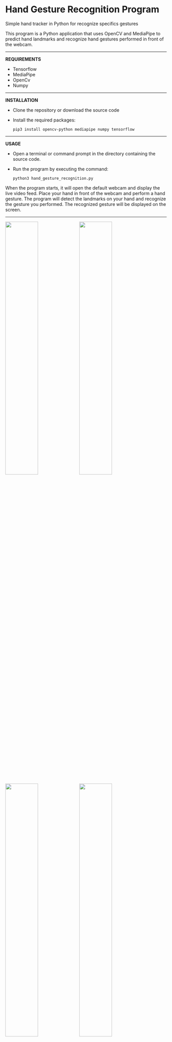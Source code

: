 # <b>Hand Gesture Recognition Program</b>

Simple hand tracker in Python for recognize specifics gestures

This program is a Python application that uses OpenCV and MediaPipe to predict hand landmarks and recognize hand gestures performed in front of the webcam.

------------------------------------------------------------------------

<b> REQUIREMENTS </b>

  - Tensorflow
  - MediaPipe
  - OpenCv
  - Numpy

------------------------------------------------------------------------

<b> INSTALLATION </b>

  - Clone the repository or download the source code
  - Install the required packages:
     
        pip3 install opencv-python mediapipe numpy tensorflow 
        
------------------------------------------------------------------------

<b> USAGE </b>

  - Open a terminal or command prompt in the directory containing the source code.
  - Run the program by executing the command:

        python3 hand_gesture_recognition.py

When the program starts, it will open the default webcam and display the live video feed.
Place your hand in front of the webcam and perform a hand gesture.
The program will detect the landmarks on your hand and recognize the gesture you performed.
The recognized gesture will be displayed on the screen.

------------------------------------------------------------------------

<img src="https://user-images.githubusercontent.com/55066055/232137203-b3bf118f-523e-4297-8bbf-126059c87320.PNG" width="45%"></img>
<img src="https://user-images.githubusercontent.com/55066055/232137277-65bd70ca-ac78-4bc8-85c1-9ea6bc85592a.PNG" width="45%"></img> 
<img src="https://user-images.githubusercontent.com/55066055/232137282-f98f0a2a-a62e-4ada-b59a-a3a6f63db65c.PNG" width="45%"></img> 
<img src="https://user-images.githubusercontent.com/55066055/232137286-c3487c9e-c079-4cab-bd81-e6441de6a99e.PNG" width="45%"></img>    
